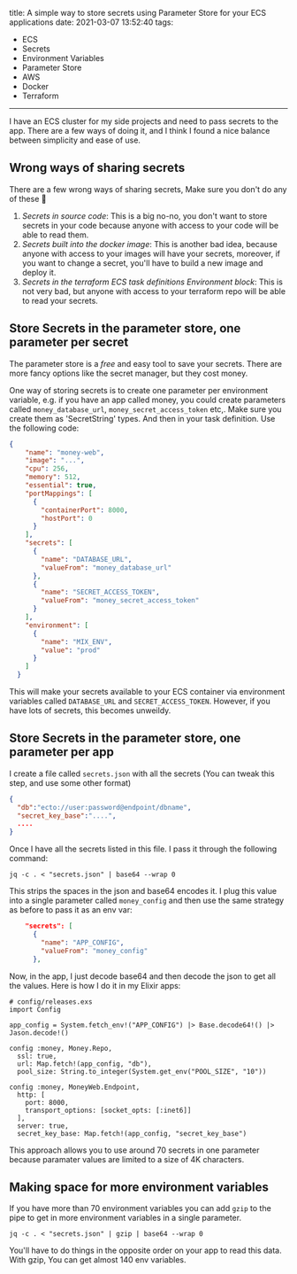 title: A simple way to store secrets using Parameter Store for your ECS applications
date: 2021-03-07 13:52:40
tags:
- ECS
- Secrets
- Environment Variables
- Parameter Store
- AWS
- Docker
- Terraform
---

I have an ECS cluster for my side projects and need to pass secrets to the app.
There are a few ways of doing it, and I think I found a nice balance between
simplicity and ease of use.

## Wrong ways of sharing secrets

There are a few wrong ways of sharing secrets, Make sure you don't do any of
these 🙂

1. *Secrets in source code*: This is a big no-no, you don't want to store
   secrets in your code because anyone with access to your code will be able to
   read them.
2. *Secrets built into the docker image*: This is another bad idea, because
   anyone with access to your images will have your secrets, moreover, if you
   want to change a secret, you'll have to build a new image and deploy it.
3. *Secrets in the terraform ECS task definitions Environment block*: This is
   not very bad, but anyone with access to your terraform repo will be able to
   read your secrets.

## Store Secrets in the parameter store, one parameter per secret
The parameter store is a *free* and easy tool to save your secrets. There are
more fancy options like the secret manager, but they cost money.

One way of storing secrets is to create one parameter per environment variable,
e.g. if you have an app called money, you could create parameters called
`money_database_url`, `money_secret_access_token` etc,. Make sure you create
them as 'SecretString' types. And then in your task definition. Use the
following code:

```json
{
    "name": "money-web",
    "image": "...",
    "cpu": 256,
    "memory": 512,
    "essential": true,
    "portMappings": [
      {
        "containerPort": 8000,
        "hostPort": 0
      }
    ],
    "secrets": [
      {
        "name": "DATABASE_URL",
        "valueFrom": "money_database_url"
      },
      {
        "name": "SECRET_ACCESS_TOKEN",
        "valueFrom": "money_secret_access_token"
      }
    ],
    "environment": [
      {
        "name": "MIX_ENV",
        "value": "prod"
      }
    ]
  }
```

This will make your secrets available to your ECS container via environment
variables called `DATABASE_URL` and `SECRET_ACCESS_TOKEN`. However, if you have
lots of secrets, this becomes unweildy.

## Store Secrets in the parameter store, one parameter per app
I create a file called `secrets.json` with all the secrets (You can tweak this
step, and use some other format)

```json
{
  "db":"ecto://user:password@endpoint/dbname",
  "secret_key_base":"....",
  ....
}
```

Once I have all the secrets listed in this file. I pass it through the following
command:

```
jq -c . < "secrets.json" | base64 --wrap 0
```

This strips the spaces in the json and base64 encodes it. I plug this value into
a single parameter called `money_config` and then use the same strategy as
before to pass it as an env var:

```json
    "secrets": [
      {
        "name": "APP_CONFIG",
        "valueFrom": "money_config"
      },
```

Now, in the app, I just decode base64 and then decode the json to get all the
values. Here is how I do it in my Elixir apps:

```
# config/releases.exs
import Config

app_config = System.fetch_env!("APP_CONFIG") |> Base.decode64!() |> Jason.decode!()

config :money, Money.Repo,
  ssl: true,
  url: Map.fetch!(app_config, "db"),
  pool_size: String.to_integer(System.get_env("POOL_SIZE", "10"))

config :money, MoneyWeb.Endpoint,
  http: [
    port: 8000,
    transport_options: [socket_opts: [:inet6]]
  ],
  server: true,
  secret_key_base: Map.fetch!(app_config, "secret_key_base")

```

This approach allows you to use around 70 secrets in one parameter because paramater values are limited to a size of 4K characters.

## Making space for more environment variables

If you have more than 70 environment variables you can add `gzip` to the pipe to get in more environment variables in a single parameter.

```
jq -c . < "secrets.json" | gzip | base64 --wrap 0
```

You'll have to do things in the opposite order on your app to read this data. With gzip, You can get almost 140 env variables.
